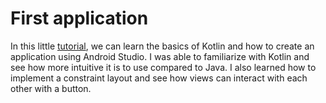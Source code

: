 # First application

In this little [tutorial]([https://github.com/NicolasDuponchel/TeachingAndroid/tree/master/MyFirstApp](https://github.com/NicolasDuponchel/TeachingAndroid/tree/master/MyFirstApp)), we can learn the basics of Kotlin and how to create an application using Android Studio.
I was able to familiarize with Kotlin and see how more intuitive it is to use compared to Java. I also learned how to implement a constraint layout and see how views can interact with each other with a button.